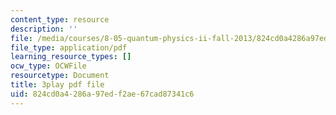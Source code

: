 ```yaml
---
content_type: resource
description: ''
file: /media/courses/8-05-quantum-physics-ii-fall-2013/824cd0a4286a97edf2ae67cad87341c6_NXgobnaBN7U.pdf
file_type: application/pdf
learning_resource_types: []
ocw_type: OCWFile
resourcetype: Document
title: 3play pdf file
uid: 824cd0a4-286a-97ed-f2ae-67cad87341c6
---
```

